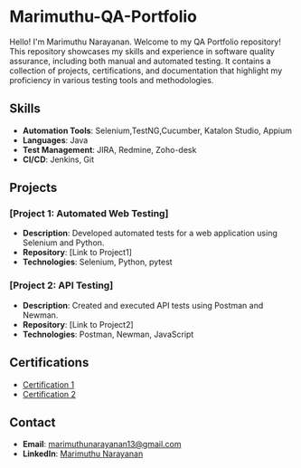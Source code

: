 # Marimuthu-QA-Portfolio
Hello! I'm Marimuthu Narayanan. Welcome to my QA Portfolio repository! This repository showcases my skills and experience in software quality assurance, including both manual and automated testing. It contains a collection of projects, certifications, and documentation that highlight my proficiency in various testing tools and methodologies.

## Skills
- **Automation Tools**: Selenium,TestNG,Cucumber, Katalon Studio, Appium
- **Languages**: Java
- **Test Management**: JIRA, Redmine, Zoho-desk
- **CI/CD**: Jenkins, Git

## Projects
### [Project 1: Automated Web Testing]
- **Description**: Developed automated tests for a web application using Selenium and Python.
- **Repository**: [Link to Project1]
- **Technologies**: Selenium, Python, pytest

### [Project 2: API Testing]
- **Description**: Created and executed API tests using Postman and Newman.
- **Repository**: [Link to Project2]
- **Technologies**: Postman, Newman, JavaScript

## Certifications
- [Certification 1](Certifications/certification1.pdf)
- [Certification 2](Certifications/certification2.pdf)

## Contact
- **Email**: marimuthunarayanan13@gmail.com
- **LinkedIn**: [Marimuthu Narayanan](https://www.linkedin.com/in/marimuthu-narayanan-2b09a91b8?utm_source=share&utm_campaign=share_via&utm_content=profile&utm_medium=android_app)
